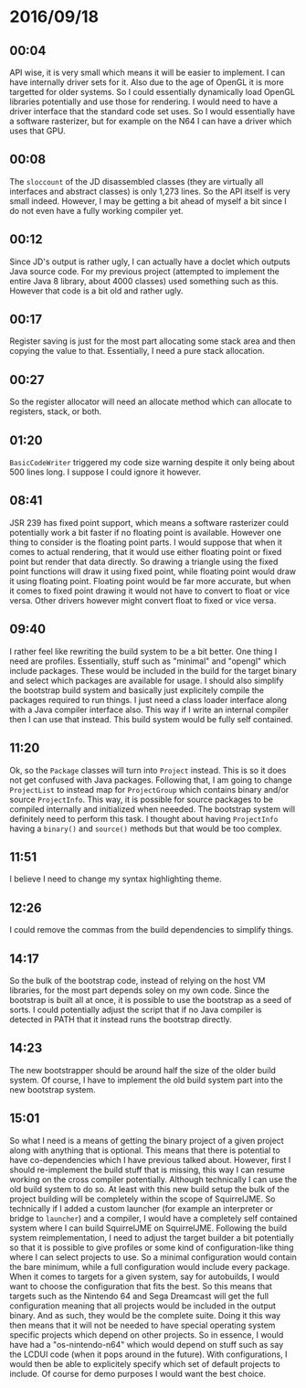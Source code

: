 # 2016/09/18

## 00:04

API wise, it is very small which means it will be easier to implement. I can
have internally driver sets for it. Also due to the age of OpenGL it is more
targetted for older systems. So I could essentially dynamically load OpenGL
libraries potentially and use those for rendering. I would need to have a
driver interface that the standard code set uses. So I would essentially have
a software rasterizer, but for example on the N64 I can have a driver which
uses that GPU.

## 00:08

The `sloccount` of the JD disassembled classes (they are virtually all
interfaces and abstract classes) is only 1,273 lines. So the API itself is
very small indeed. However, I may be getting a bit ahead of myself a bit since
I do not even have a fully working compiler yet.

## 00:12

Since JD's output is rather ugly, I can actually have a doclet which outputs
Java source code. For my previous project (attempted to implement the entire
Java 8 library, about 4000 classes) used something such as this. However that
code is a bit old and rather ugly.


## 00:17

Register saving is just for the most part allocating some stack area and then
copying the value to that. Essentially, I need a pure stack allocation.

## 00:27

So the register allocator will need an allocate method which can allocate to
registers, stack, or both.

## 01:20

`BasicCodeWriter` triggered my code size warning despite it only being about
500 lines long. I suppose I could ignore it however.

## 08:41

JSR 239 has fixed point support, which means a software rasterizer could
potentially work a bit faster if no floating point is available. However one
thing to consider is the floating point parts. I would suppose that when it
comes to actual rendering, that it would use either floating point or fixed
point but render that data directly. So drawing a triangle using the fixed
point functions will draw it using fixed point, while floating point would
draw it using floating point. Floating point would be far more accurate, but
when it comes to fixed point drawing it would not have to convert to float
or vice versa. Other drivers however might convert float to fixed or vice
versa.

## 09:40

I rather feel like rewriting the build system to be a bit better. One thing I
need are profiles. Essentially, stuff such as "minimal" and "opengl" which
include packages. These would be included in the build for the target binary
and select which packages are available for usage. I should also simplify the
bootstrap build system and basically just explicitely compile the packages
required to run things. I just need a class loader interface along with a
Java compiler interface also. This way if I write an internal compiler then
I can use that instead. This build system would be fully self contained.

## 11:20

Ok, so the `Package` classes will turn into `Project` instead. This is so it
does not get confused with Java packages. Following that, I am going to
change `ProjectList` to instead map for `ProjectGroup` which contains binary
and/or source `ProjectInfo`. This way, it is possible for source packages to
be compiled internally and initialized when neeeded. The bootstrap system will
definitely need to perform this task. I thought about having `ProjectInfo`
having a `binary()` and `source()` methods but that would be too complex.

## 11:51

I believe I need to change my syntax highlighting theme.

## 12:26

I could remove the commas from the build dependencies to simplify things.

## 14:17

So the bulk of the bootstrap code, instead of relying on the host VM libraries,
for the most part depends soley on my own code. Since the bootstrap is built
all at once, it is possible to use the bootstrap as a seed of sorts. I could
potentially adjust the script that if no Java compiler is detected in PATH
that it instead runs the bootstrap directly.

## 14:23

The new bootstrapper should be around half the size of the older build system.
Of course, I have to implement the old build system part into the new bootstrap
system.

## 15:01

So what I need is a means of getting the binary project of a given project
along with anything that is optional. This means that there is potential to
have co-dependencies which I have previous talked about. However, first I
should re-implement the build stuff that is missing, this way I can resume
working on the cross compiler potentially. Although technically I can use the
old build system to do so. At least with this new build setup the bulk of
the project building will be completely within the scope of SquirrelJME. So
technically if I added a custom launcher (for example an interpreter or
bridge to `launcher`) and a compiler, I would have a completely self contained
system where I can build SquirrelJME on SquirrelJME. Following the build system
reimplementation, I need to adjust the target builder a bit potentially so
that it is possible to give profiles or some kind of configuration-like thing
where I can select projects to use. So a minimal configuration would contain
the bare minimum, while a full configuration would include every package. When
it comes to targets for a given system, say for autobuilds, I would want to
choose the configuration that fits the best. So this means that targets such
as the Nintendo 64 and Sega Dreamcast will get the full configuration meaning
that all projects would be included in the output binary. And as such, they
would be the complete suite. Doing it this way then means that it will not be
needed to have special operating system specific projects which depend on
other projects. So in essence, I would have had a "os-nintendo-n64" which
would depend on stuff such as say the LCDUI code (when it pops around in the
future). With configurations, I would then be able to explicitely specify
which set of default projects to include. Of course for demo purposes I would
want the best choice.

